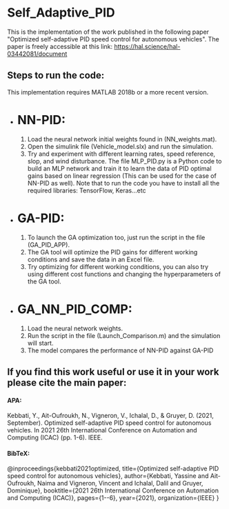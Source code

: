 # Self_Adaptive_PID

This is the implementation of the work published in the following paper "Optimized self-adaptive PID speed control for autonomous vehicles".
The paper is freely accessible at this link: https://hal.science/hal-03442081/document 

## Steps to run the code:

This implementation requires MATLAB 2018b or a more recent version.

-  # NN-PID:

   1. Load the neural network initial weights found in (NN_weights.mat).
   2. Open the simulink file (Vehicle_model.slx) and run the simulation.
   3. Try and experiment with different learning rates, speed reference, slop, and wind disturbance. The file MLP_PID.py is a Python code to build an MLP network and train it to learn the data of PID optimal gains based on linear regression (This can be used for the case of NN-PID as well).
      Note that to run the code you have to install all the required libraries: TensorFlow, Keras...etc

-  # GA-PID:

   1. To launch the GA optimization too, just run the script in the file (GA_PID_APP).
   2. The GA tool will optimize the PID gains for different working conditions and save the data in an Excel file.
   3. Try optimizing for different working conditions, you can also try using different cost functions and changing the hyperparameters of the GA tool.

-  # GA_NN_PID_COMP:

   1. Load the neural network weights.
   2. Run the script in the file (Launch_Comparison.m) and the simulation will start.
   3. The model compares the performance of NN-PID against GA-PID

## If you find this work useful or use it in your work please cite the main paper:
#### APA:
Kebbati, Y., Ait-Oufroukh, N., Vigneron, V., Ichalal, D., & Gruyer, D. (2021, September). Optimized self-adaptive PID speed control for autonomous vehicles. In 2021 26th International Conference on Automation and Computing (ICAC) (pp. 1-6). IEEE.

#### BibTeX:
@inproceedings{kebbati2021optimized,
  title={Optimized self-adaptive PID speed control for autonomous vehicles},
  author={Kebbati, Yassine and Ait-Oufroukh, Naima and Vigneron, Vincent and Ichalal, Dalil and Gruyer, Dominique},
  booktitle={2021 26th International Conference on Automation and Computing (ICAC)},
  pages={1--6},
  year={2021},
  organization={IEEE}
}
